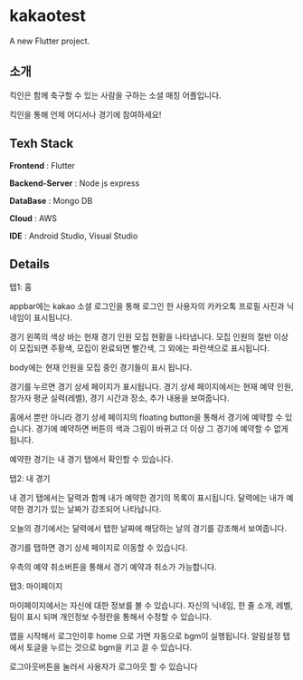 # kakaotest

A new Flutter project.

## 소개
킥인은 함께 축구할 수 있는 사람을 구하는 소셜 매칭 어플입니다. 

킥인을 통해 언제 어디서나 경기에 참여하세요!
## Texh Stack
**Frontend** : Flutter

**Backend-Server** : Node js express

**DataBase** : Mongo DB

**Cloud** : AWS

**IDE** : Android Studio, Visual Studio


## Details
탭1: 홈

appbar에는 kakao 소셜 로그인을 통해 로그인 한 사용자의 카카오톡 프로필 사진과 닉네임이 표시됩니다. 

경기 왼쪽의 색상 바는 현재 경기 인원 모집 현황을 나타냅니다. 모집 인원의 절반 이상이 모집되면 주황색, 모집이 완료되면 빨간색, 그 외에는 파란색으로 표시됩니다.

body에는 현재 인원을 모집 중인 경기들이 표시 됩니다.

경기를 누르면 경기 상세 페이지가 표시됩니다. 경기 상세 페이지에서는 현재 예약 인원, 참가자 평균 실력(레벨), 경기 시간과 장소, 추가 내용을 보여줍니다.

홈에서 뿐만 아니라 경기 상세 페이지의 floating button을 통해서 경기에 예약할 수 있습니다. 경기에 예약하면 버튼의 색과 그림이 바뀌고 더 이상 그 경기에 예약할 수 없게 됩니다.

예약한 경기는 내 경기 탭에서 확인할 수 있습니다.

탭2: 내 경기

내 경기 탭에서는 달력과 함께 내가 예약한 경기의 목록이 표시됩니다.  달력에는 내가 예약한 경기가 있는 날짜가 강조되어 나타납니다.

오늘의 경기에서는 달력에서 탭한 날짜에 해당하는 날의 경기를 강조해서 보여줍니다.  

경기를 탭하면 경기 상세 페이지로 이동할 수 있습니다.

우측의 예약 취소버튼을 통해서 경기 예약과 취소가 가능합니다. 

탭3: 마이페이지

마이페이지에서는 자신에 대한 정보를 볼 수 있습니다. 자신의 닉네임, 한 줄 소개, 레벨, 팀이 표시 되며  개인정보 수정란을 통해서 수정할 수 있습니다. 

앱을 시작해서 로그인이후 home 으로 가면 자동으로 bgm이 실행됩니다. 알림설정 탭에서 토글을 누르는 것으로 bgm을 키고 끌 수 있습니다.

로그아웃버튼을 눌러서 사용자가 로그아웃 할 수 있습니다

